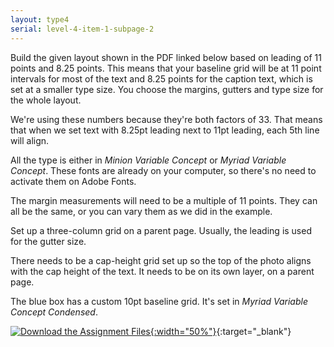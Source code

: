 ```yaml
---
layout: type4
serial: level-4-item-1-subpage-2
---
```

Build the given layout shown in the PDF linked below based on leading of 11 points and 8.25 points. This means that your baseline grid will be at 11 point intervals for most of the text and 8.25 points for the caption text, which is set at a smaller type size. You choose the margins, gutters and type size for the whole layout.

We're using these numbers because they're both factors of 33. That means that when we set text with 8.25pt leading next to 11pt leading, each 5th line will align.

All the type is either in *Minion Variable Concept* or *Myriad Variable Concept*. These fonts are already on your computer, so there's no need to activate them on Adobe Fonts.

The margin measurements will need to be a multiple of 11 points. They can all be the same, or you can vary them as we did in the example.

Set up a three-column grid on a parent page. Usually, the leading is used for the gutter size.

There needs to be a cap-height grid set up so the top of the photo aligns with the cap height of the text. It needs to be on its own layer, on a parent page.

The blue box has a custom 10pt baseline grid. It's set in *Myriad Variable Concept Condensed*.

[![Download the Assignment Files]({{site.url}}/svg/button-download.svg){:width="50%"}](https://www.dropbox.com/s/kqz9dylt7xv9n8n/appleseed-johnny-0%230-baseline-grids.zip?dl=1){:target="_blank"}